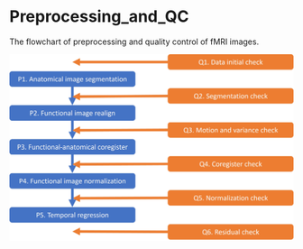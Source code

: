 # Preprocessing_and_QC

The flowchart of preprocessing and quality control of fMRI images.

![alt text](https://github.com/Brain-Connectivity-Lab/Preprocessing_and_QC/blob/main/Pics/Flowchart.jpg)
